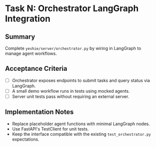 <!-- Codex task derived from tasks/task_N_orchestrator_langgraph_integration.md -->
# Task N: Orchestrator LangGraph Integration

## Summary
Complete `yeshie/server/orchestrator.py` by wiring in LangGraph to manage agent workflows.

## Acceptance Criteria
- [ ] Orchestrator exposes endpoints to submit tasks and query status via LangGraph.
- [ ] A small demo workflow runs in tests using mocked agents.
- [ ] Server unit tests pass without requiring an external server.

## Implementation Notes
- Replace placeholder agent functions with minimal LangGraph nodes.
- Use FastAPI's TestClient for unit tests.
- Keep the interface compatible with the existing `test_orchestrator.py` expectations.
